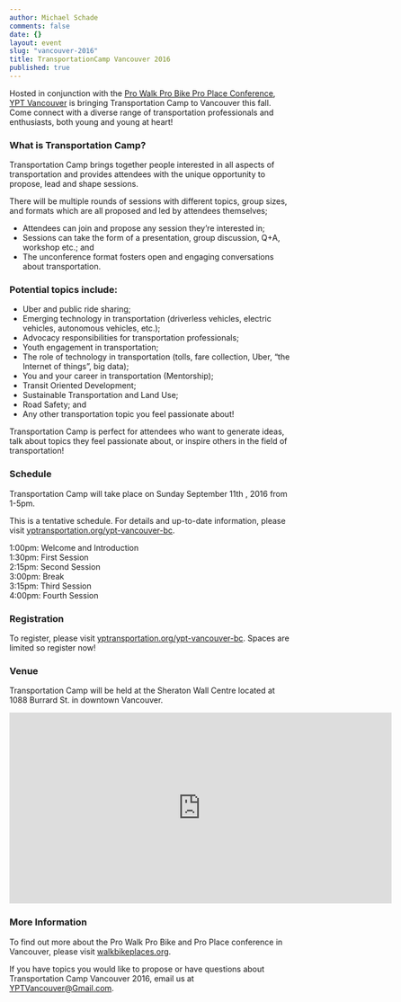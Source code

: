 ```yaml
---
author: Michael Schade
comments: false
date: {}
layout: event
slug: "vancouver-2016"
title: TransportationCamp Vancouver 2016
published: true
---
```

Hosted in conjunction with the [Pro Walk Pro Bike Pro Place Conference](http://walkbikeplaces.org/), [YPT Vancouver](https://yptransportation.org/ypt-vancouver-bc/)
is bringing Transportation Camp to Vancouver this fall. Come connect with a diverse
range of transportation professionals and enthusiasts, both young and young at heart!

### What is Transportation Camp?

Transportation Camp brings together people interested in all aspects of
transportation and provides attendees with the unique opportunity to propose, lead
and shape sessions.

There will be multiple rounds of sessions with different topics, group sizes, and
formats which are all proposed and led by attendees themselves;

* Attendees can join and propose any session they’re interested in;
* Sessions can take the form of a presentation, group discussion, Q+A, workshop etc.; and
* The unconference format fosters open and engaging conversations about transportation.

### Potential topics include:

* Uber and public ride sharing;
* Emerging technology in transportation (driverless vehicles, electric vehicles, autonomous vehicles, etc.);
* Advocacy responsibilities for transportation professionals;
* Youth engagement in transportation;
* The role of technology in transportation (tolls, fare collection, Uber, “the Internet of things”, big data);
* You and your career in transportation (Mentorship);
* Transit Oriented Development;
* Sustainable Transportation and Land Use;
* Road Safety; and
* Any other transportation topic you feel passionate about!

Transportation Camp is perfect for attendees who want to generate ideas, talk about
topics they feel passionate about, or inspire others in the field of transportation!

### Schedule

Transportation Camp will take place on Sunday September 11th , 2016 from 1-5pm.

This is a tentative schedule. For details and up-to-date information, please visit [yptransportation.org/ypt-vancouver-bc](https://yptransportation.org/ypt-vancouver-bc/).

1:00pm: Welcome and Introduction<br>
1:30pm: First Session<br>
2:15pm: Second Session<br>
3:00pm: Break<br>
3:15pm: Third Session<br>
4:00pm: Fourth Session

### Registration

To register, please visit [yptransportation.org/ypt-vancouver-bc](https://yptransportation.org/ypt-vancouver-bc/). Spaces are limited so register now!

### Venue

Transportation Camp will be held at the Sheraton Wall Centre located at 1088 Burrard St. in downtown Vancouver.
<iframe src="https://www.google.com/maps/embed?pb=!1m18!1m12!1m3!1d2602.8003669916025!2d-123.12888754858378!3d49.28017987876734!2m3!1f0!2f0!3f0!3m2!1i1024!2i768!4f13.1!3m3!1m2!1s0x548673d526270ceb%3A0x3392fb600a9680c1!2sSheraton+Vancouver+Wall+Centre!5e0!3m2!1sen!2sca!4v1470947068173" width="680" height="340" frameborder="0" style="border:0" allowfullscreen></iframe>

###  More Information

To find out more about the Pro Walk Pro Bike and Pro Place conference in Vancouver, please visit [walkbikeplaces.org](http://walkbikeplaces.org/).

If you have topics you would like to propose or have questions about Transportation Camp Vancouver 2016, email us at [YPTVancouver@Gmail.com](YPTVancouver@Gmail.com).

